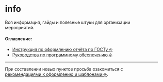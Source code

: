 # info
Вся информация, гайды и полезные штуки для организации мероприятий.

#### Оглавление:

* [Инструкция по оформлению отчёта по ГОСТу ⎆](Reports/README.md)
* [Руководства по программному обеспечению ⎆](SoftwareGuides/README.md)

----

При составлении новых пунктов просьба озакомиться с [рекомендациями к оформлению и шаблонами ⎆](./MdStyle.md).
